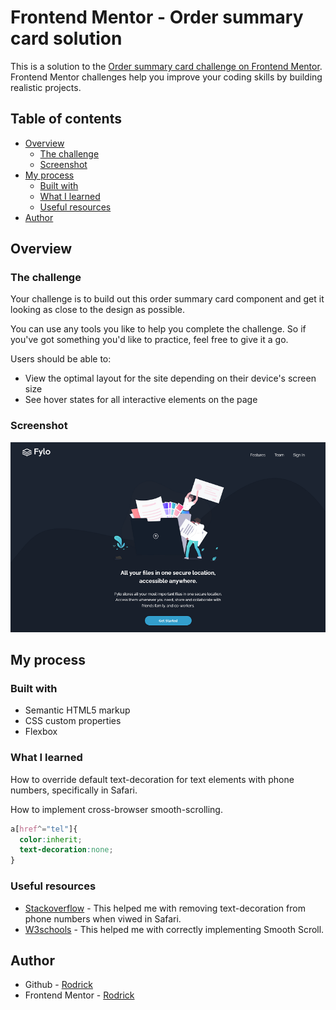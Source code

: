 # Frontend Mentor - Order summary card solution

This is a solution to the [Order summary card challenge on Frontend Mentor](https://www.frontendmentor.io/challenges/order-summary-component-QlPmajDUj). Frontend Mentor challenges help you improve your coding skills by building realistic projects. 

## Table of contents

- [Overview](#overview)
  - [The challenge](#the-challenge)
  - [Screenshot](#screenshot)
- [My process](#my-process)
  - [Built with](#built-with)
  - [What I learned](#what-i-learned)
  - [Useful resources](#useful-resources)
- [Author](#author)

## Overview

### The challenge

Your challenge is to build out this order summary card component and get it looking as close to the design as possible.

You can use any tools you like to help you complete the challenge. So if you've got something you'd like to practice, feel free to give it a go.

Users should be able to:

- View the optimal layout for the site depending on their device's screen size
- See hover states for all interactive elements on the page


### Screenshot

![](https://github.com/Rodrick-alt/Dark-Theme-Landing-Page/blob/master/images/Screenshot-Fylo.png)


## My process

### Built with

- Semantic HTML5 markup
- CSS custom properties
- Flexbox

### What I learned

How to override default text-decoration for text elements with phone numbers, specifically in Safari. 

How to implement cross-browser smooth-scrolling.

```css
a[href^="tel"]{
  color:inherit;
  text-decoration:none;
}
```

### Useful resources

- [Stackoverflow](https://stackoverflow.com/questions/3736807/how-do-i-remove-the-blue-styling-of-telephone-numbers-on-iphone-ios) - This helped me with removing text-decoration from phone numbers when viwed in Safari.
- [W3schools](https://www.w3schools.com/howto/howto_css_smooth_scroll.asp#section1) - This helped me with correctly implementing Smooth Scroll.

## Author

- Github - [Rodrick](https://github.com/Rodrick-alt)
- Frontend Mentor - [Rodrick](https://www.frontendmentor.io/profile/Rodrick-alt)
